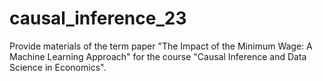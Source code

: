 # causal_inference_23
Provide materials of the term paper "The Impact of the Minimum Wage: A Machine Learning Approach" for the course "Causal Inference and Data Science in Economics".
